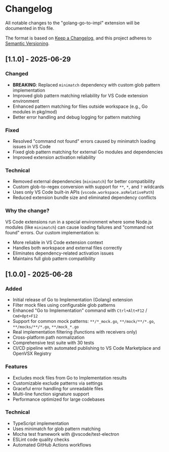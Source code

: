 # Changelog

All notable changes to the "golang-go-to-impl" extension will be documented in this file.

The format is based on [Keep a Changelog](https://keepachangelog.com/en/1.0.0/),
and this project adheres to [Semantic Versioning](https://semver.org/spec/v2.0.0.html).

## [1.1.0] - 2025-06-29

### Changed
- **BREAKING**: Replaced `minimatch` dependency with custom glob pattern implementation
- Improved glob pattern matching reliability for VS Code extension environment
- Enhanced pattern matching for files outside workspace (e.g., Go modules in pkg/mod)
- Better error handling and debug logging for pattern matching

### Fixed
- Resolved "command not found" errors caused by minimatch loading issues in VS Code
- Fixed glob pattern matching for external Go modules and dependencies
- Improved extension activation reliability

### Technical
- Removed external dependencies (`minimatch`) for better compatibility
- Custom glob-to-regex conversion with support for `**`, `*`, and `?` wildcards
- Uses only VS Code built-in APIs (`vscode.workspace.asRelativePath`)
- Reduced extension bundle size and eliminated dependency conflicts

### Why the change?
VS Code extensions run in a special environment where some Node.js modules (like `minimatch`) 
can cause loading failures and "command not found" errors. Our custom implementation is:
- More reliable in VS Code extension context
- Handles both workspace and external files correctly  
- Eliminates dependency-related activation issues
- Maintains full glob pattern compatibility

## [1.0.0] - 2025-06-28

### Added
- Initial release of Go to Implementation (Golang) extension
- Filter mock files using configurable glob patterns
- Enhanced "Go to Implementation" command with `Ctrl+Alt+F12` / `Cmd+Opt+F12`
- Support for common mock patterns: `**/*_mock.go`, `**/mock/**/*.go`, `**/mocks/**/*.go`, `**/mock_*.go`
- Real implementation filtering (functions with receivers only)
- Cross-platform path normalization
- Comprehensive test suite with 30 tests
- CI/CD pipeline with automated publishing to VS Code Marketplace and OpenVSX Registry

### Features
- Excludes mock files from Go to Implementation results
- Customizable exclude patterns via settings
- Graceful error handling for unreadable files
- Multi-line function signature support
- Performance optimized for large codebases

### Technical
- TypeScript implementation
- Uses minimatch for glob pattern matching
- Mocha test framework with @vscode/test-electron
- ESLint code quality checks
- Automated GitHub Actions workflows 